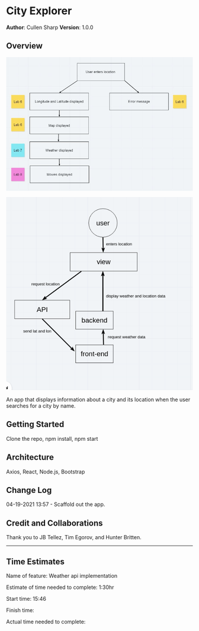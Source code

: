 # City Explorer

**Author**: Cullen Sharp
**Version**: 1.0.0

## Overview

![WRRC flow chart](src/assets/CityExplorerWRRC.JPG)

![weather flow](src/assets/flow.png)

An app that displays information about a city and its location when the user searches for a city by name.

## Getting Started

Clone the repo, npm install, npm start

## Architecture

Axios, React, Node.js, Bootstrap

## Change Log

04-19-2021 13:57 - Scaffold out the app.

## Credit and Collaborations

Thank you to JB Tellez, Tim Egorov, and Hunter Britten.

---

## Time Estimates

Name of feature: Weather api implementation

Estimate of time needed to complete: 1:30hr

Start time: 15:46

Finish time:

Actual time needed to complete:
